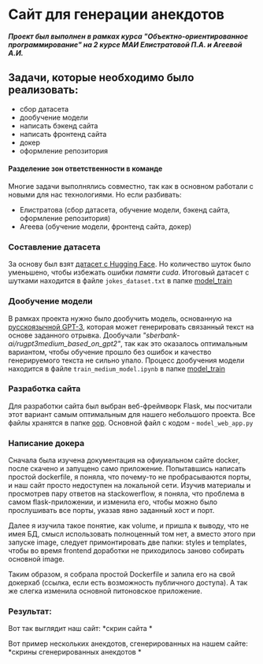 # Сайт для генерации анекдотов

***Проект был выполнен в рамках курса "Объектно-ориентированное программирование" на 2 курсе МАИ Елистратовой П.А. и Агеевой А.И.***

## Задачи, которые необходимо было реализовать:
- сбор датасета
- дообучение модели
- написать бэкенд сайта
- написать фронтенд сайта
- докер
- оформление репозитория

#### Разделение зон ответственности в команде

Многие задачи выполнялись совместно, так как в основном работали с новыми для нас технологиями. Но если разбивать:

* Елистратова (сбор датасета, обучение модели, бэкенд сайта, оформление репозитория)
* Агеева (обучение модели, фронтенд сайта, докер)

### Составление датасета
За основу был взят [датасет с Hugging Face](https://huggingface.co/datasets/artemsnegirev/dialogs_from_jokes). Но количество шуток было уменьшено, чтобы избежать ошибки *памяти cuda*.
Итоговый датасет с шутками находится в файле `jokes_dataset.txt` в папке [model_train](https://github.com/TIoJIuHa/generation-of-jokes/tree/develop-site/oop/model_train)

### Дообучение модели
В рамках проекта нужно было дообучить модель, основанную на [русскоязычной GPT-3](https://github.com/ai-forever/ru-gpts), которая может генерировать связанный текст на основе заданного отрывка. Дообучали *"sberbank-ai/rugpt3medium_based_on_gpt2"*, так как это оказалось оптимальным вариантом, чтобы обучение прошло без ошибок и качество генерируемого текста не сильно упало.
Процесс дообучения модели находится в файле `train_medium_model.ipynb` в папке [model_train](https://github.com/TIoJIuHa/generation-of-jokes/tree/develop-site/oop/model_train)

### Разработка сайта

Для разработки сайта был выбран веб-фреймворк Flask, мы посчитали этот вариант самым оптимальным для нашего небольшого проекта.
Все файлы хранятся в папке [oop](https://github.com/TIoJIuHa/generation-of-jokes/tree/develop-site/oop). Основной файл с кодом - `model_web_app.py`

### Написание докера

Сначала была изучена документация на офиуиальном сайте docker, после скачено и запущено само приложение. Попытавшись написать простой dockerfile, я поняла, что почему-то не пробрасываются порты, и наш сайт просто недоступен на локальной сети. Изучив материалы и просмотрев пару ответов на stackowerflow, я поняла, что проблема в самом flask-приложении, и изменила его, чтобы можно было прослушивать все порты, указав явно заданный хост и порт. 

Далее я изучила такое понятие, как volume, и пришла к выводу, что не имея БД, смысл использовать полноценный том нет, а вместо этого при запуске image, следует примонтировать две папки: styles и templates, чтобы во время frontend доработки не приходилось заново собирать основной image. 

Таким образом, я собрала простой Dockerfile и залила его на свой докерхаб (ссылка, если есть возможность публичного доступа). А так же слегка изменила основной питоновское приложение.

### Результат:

Вот так выглядит наш сайт:
*скрин сайта *

Вот пример нескольких анекдотов, сгенерированных на нашем сайте:
*скрины сгенерированных анекдотов *
